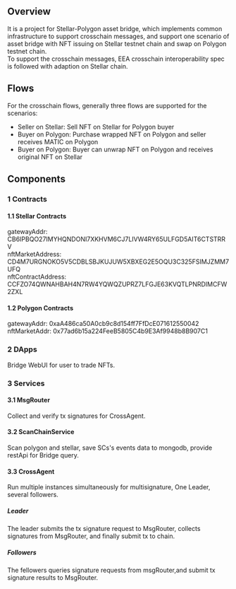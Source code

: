 ## Overview
It is a project for Stellar-Polygon asset bridge, which implements common infrastructure to support crosschain messages, and support one scenario of asset bridge with NFT issuing on Stellar testnet chain and swap on Polygon testnet chain.  
To support the crosschain messages, EEA crosschain interoperability spec is followed with adaption on Stellar chain.
## Flows
For the crosschain flows, generally three flows are supported for the scenarios:  
- Seller on Stellar: Sell NFT on Stellar for Polygon buyer
- Buyer on Polygon: Purchase wrapped NFT on Polygon and seller receives MATIC on Polygon
- Buyer on Polygon: Buyer can unwrap NFT on Polygon and receives original NFT on Stellar
## Components
### 1 Contracts
#### 1.1 Stellar Contracts
gatewayAddr: CB6IPBQO27IMYHQNDONI7XKHVM6CJ7LIVW4RY65ULFGD5AIT6CTSTRRV <br>
nftMarketAddress: CD4M7URGNOKO5V5CDBLSBJKUJUW5XBXEG2E5OQU3C325FSIMJZMM7UFQ <br>
nftContractAddress: CCFZO74QWNAHBAH4N7RW4YQWQZUPRZ7LFGJE63KVQTLPNRDIMCFW2ZXL
#### 1.2 Polygon Contracts
gatewayAddr: 0xaA486ca50A0cb9c8d154ff7FfDcE071612550042 <br>
nftMarketAddr: 0x77ad6b15a224FeeB5805C4b9E3Af9948b8B907C1
### 2 DApps
Bridge WebUI for user to trade NFTs.
### 3 Services
#### 3.1 MsgRouter
Collect and verify tx signatures for CrossAgent.
#### 3.2 ScanChainService
Scan polygon and stellar, save SCs's events data to mongodb, provide restApi for Bridge query.
#### 3.3 CrossAgent
Run multiple instances simultaneously for multisignature, One Leader, several followers. <br>
##### Leader
The leader submits the tx signature request to MsgRouter, collects signatures from MsgRouter, and finally submit tx to chain.<br>
##### Followers
The fellowers queries signature requests from msgRouter,and submit tx signature results to MsgRouter.
